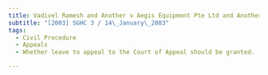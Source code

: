 ```yaml
---
title: Vadivel Ramesh and Another v Aegis Equipment Pte Ltd and Another
subtitle: "[2003] SGHC 3 / 14\_January\_2003"
tags:
  - Civil Procedure
  - Appeals
  - Whether leave to appeal to the Court of Appeal should be granted.

---
```



